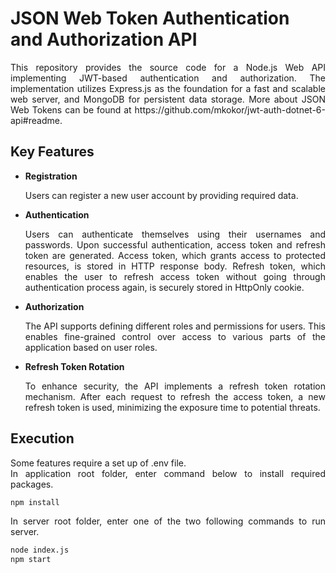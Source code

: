 # JSON Web Token Authentication and Authorization API
<p align="justify">
This repository provides the source code for a Node.js Web API implementing JWT-based authentication and authorization.
The implementation utilizes Express.js as the foundation for a fast and scalable web server, and MongoDB for persistent data storage. More about JSON Web Tokens can be found at https://github.com/mkokor/jwt-auth-dotnet-6-api#readme.
</p>


## Key Features
- **Registration** <p align="justify">Users can register a new user account by providing required data.</p>
- **Authentication** <p align="justify">Users can authenticate themselves using their usernames and passwords. Upon successful authentication, access token and refresh token are generated. Access token, which grants access to protected resources, is stored in HTTP response body. Refresh token, which enables the user to refresh access token without going through authentication process again, is securely stored in HttpOnly cookie.</p>
- **Authorization** <p align="justify">The API supports defining different roles and permissions for users. This enables fine-grained control over access to various parts of the application based on user roles.</p>
- **Refresh Token Rotation** <p align="justify">To enhance security, the API implements a refresh token rotation mechanism. After each request to refresh the access token, a new refresh token is used, minimizing the exposure time to potential threats.</p>


## Execution
<p align="justify">
Some features require a set up of .env file.<br> In application root folder, enter command below to install required packages.
</p>

```bash
npm install
```

<p align="justify">
In server root folder, enter one of the two following commands to run server.
</p>

```bash
node index.js
npm start
```
